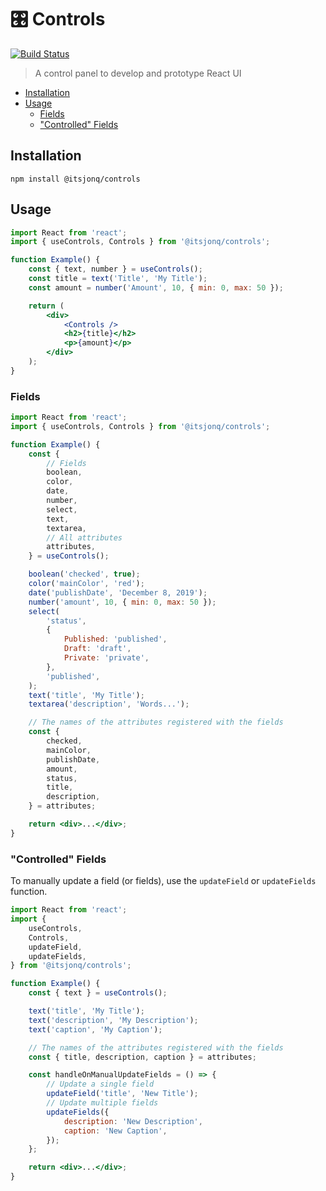 # 🎛 Controls

[![Build Status](https://travis-ci.org/ItsJonQ/controls.svg?branch=master)](https://travis-ci.org/ItsJonQ/controls)

> A control panel to develop and prototype React UI

<!-- START doctoc generated TOC please keep comment here to allow auto update -->
<!-- DON'T EDIT THIS SECTION, INSTEAD RE-RUN doctoc TO UPDATE -->

-   [Installation](#installation)
-   [Usage](#usage)
    -   [Fields](#fields)
    -   ["Controlled" Fields](#controlled-fields)

<!-- END doctoc generated TOC please keep comment here to allow auto update -->

## Installation

```
npm install @itsjonq/controls
```

## Usage

```jsx
import React from 'react';
import { useControls, Controls } from '@itsjonq/controls';

function Example() {
	const { text, number } = useControls();
	const title = text('Title', 'My Title');
	const amount = number('Amount', 10, { min: 0, max: 50 });

	return (
		<div>
			<Controls />
			<h2>{title}</h2>
			<p>{amount}</p>
		</div>
	);
}
```

### Fields

```jsx
import React from 'react';
import { useControls, Controls } from '@itsjonq/controls';

function Example() {
	const {
		// Fields
		boolean,
		color,
		date,
		number,
		select,
		text,
		textarea,
		// All attributes
		attributes,
	} = useControls();

	boolean('checked', true);
	color('mainColor', 'red');
	date('publishDate', 'December 8, 2019');
	number('amount', 10, { min: 0, max: 50 });
	select(
		'status',
		{
			Published: 'published',
			Draft: 'draft',
			Private: 'private',
		},
		'published',
	);
	text('title', 'My Title');
	textarea('description', 'Words...');

	// The names of the attributes registered with the fields
	const {
		checked,
		mainColor,
		publishDate,
		amount,
		status,
		title,
		description,
	} = attributes;

	return <div>...</div>;
}
```

### "Controlled" Fields

To manually update a field (or fields), use the `updateField` or `updateFields` function.

```jsx
import React from 'react';
import {
	useControls,
	Controls,
	updateField,
	updateFields,
} from '@itsjonq/controls';

function Example() {
	const { text } = useControls();

	text('title', 'My Title');
	text('description', 'My Description');
	text('caption', 'My Caption');

	// The names of the attributes registered with the fields
	const { title, description, caption } = attributes;

	const handleOnManualUpdateFields = () => {
		// Update a single field
		updateField('title', 'New Title');
		// Update multiple fields
		updateFields({
			description: 'New Description',
			caption: 'New Caption',
		});
	};

	return <div>...</div>;
}
```
